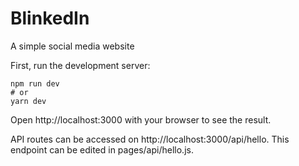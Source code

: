 # BlinkedIn

A simple social media website

First, run the development server:

```
npm run dev
# or
yarn dev
```

Open http://localhost:3000 with your browser to see the result.

API routes can be accessed on http://localhost:3000/api/hello. This endpoint can be edited in pages/api/hello.js.
